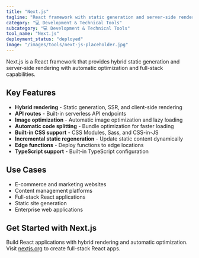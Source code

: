 ```yaml
---
title: "Next.js"
tagline: "React framework with static generation and server-side rendering"
category: "💻 Development & Technical Tools"
subcategory: "💻 Development & Technical Tools"
tool_name: "Next.js"
deployment_status: "deployed"
image: "/images/tools/next-js-placeholder.jpg"
---
```

Next.js is a React framework that provides hybrid static generation and server-side rendering with automatic optimization and full-stack capabilities.

## Key Features

- **Hybrid rendering** - Static generation, SSR, and client-side rendering
- **API routes** - Built-in serverless API endpoints
- **Image optimization** - Automatic image optimization and lazy loading
- **Automatic code splitting** - Bundle optimization for faster loading
- **Built-in CSS support** - CSS Modules, Sass, and CSS-in-JS
- **Incremental static regeneration** - Update static content dynamically
- **Edge functions** - Deploy functions to edge locations
- **TypeScript support** - Built-in TypeScript configuration

## Use Cases

- E-commerce and marketing websites
- Content management platforms
- Full-stack React applications
- Static site generation
- Enterprise web applications

## Get Started with Next.js

Build React applications with hybrid rendering and automatic optimization. Visit [nextjs.org](https://nextjs.org) to create full-stack React apps.